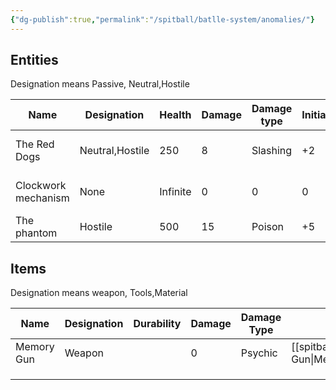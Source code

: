 ```yaml
---
{"dg-publish":true,"permalink":"/spitball/batlle-system/anomalies/"}
---
```




## Entities
Designation means Passive, Neutral,Hostile

| Name                | Designation     | Health   | Damage | Damage type | Initiative | Link                    |
| ------------------- | --------------- | -------- | ------ | ----------- | ---------- | ----------------------- |
| The Red Dogs        | Neutral,Hostile | 250      | 8      | Slashing    | +2         | [[spitball/Anomalies/The Red Dogs\|The Red Dogs]]        |
| Clockwork mechanism | None            | Infinite | 0      | 0           | 0          | [[assets/Clockwork mechanism\|Clockwork mechanism]] |
| The phantom         | Hostile         | 500      | 15     | Poison      | +5         | [[assets/The phantom\|The phantom]]         |
## Items
Designation means weapon, Tools,Material

| Name       | Designation | Durability | Damage | Damage Type | Link           |
| ---------- | ----------- | ---------- | ------ | ----------- | -------------- |
| Memory Gun | Weapon      |            | 0      | Psychic     | [[spitball/Anomalies/Memory Gun\|Memory Gun]] |
|            |             |            |        |             |                |
|            |             |            |        |             |                |
|            |             |            |        |             |                |
